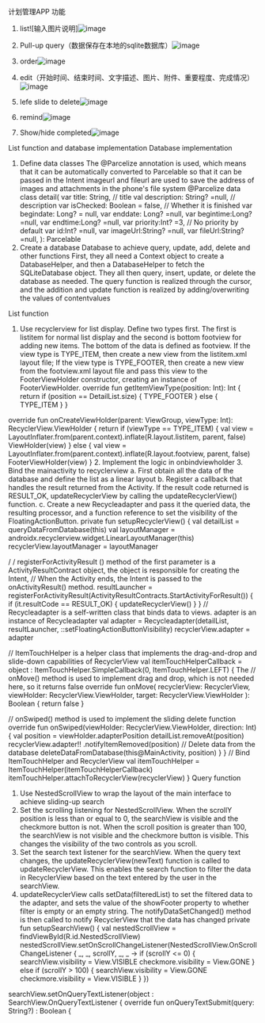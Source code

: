 计划管理APP
功能
1. list![输入图片说明]![image](https://github.com/a1623194916/reminder-android/assets/43876825/bbe7258d-d92b-4d7f-a518-8e75b48b5506)

2. Pull-up query（数据保存在本地的sqlite数据库）![image](https://github.com/a1623194916/reminder-android/assets/43876825/77808964-9b09-4448-83c7-01bc356124ac)

3. order![image](https://github.com/a1623194916/reminder-android/assets/43876825/22a7e9b6-adb9-41a0-a7bb-5e5efc7241c5)

4. edit（开始时间、结束时间、文字描述、图片、附件、重要程度、完成情况）![image](https://github.com/a1623194916/reminder-android/assets/43876825/b37edf8d-8a4f-49c9-b594-c63fd5a57a85)

5. lefe slide to delete![image](https://github.com/a1623194916/reminder-android/assets/43876825/8098aa7c-3529-4d69-8bdb-065cbd88145b)

6. remind![image](https://github.com/a1623194916/reminder-android/assets/43876825/fc1787b7-47a9-4b1c-a31d-41585eb4e7d7)


7. Show/hide completed![image](https://github.com/a1623194916/reminder-android/assets/43876825/7eca151a-fee8-4655-8495-07c5385b3e26)


List function and database implementation
Database implementation
1. Define data classes
The @Parcelize annotation is used, which means that it can be automatically converted to Parcelable so that it can be passed in the Intent
imageurl and fileurl are used to save the address of images and attachments in the phone's file system
@Parcelize
data class detail(
var title: String, // title
val description: String?  =null, // description
var isChecked: Boolean = false, // Whether it is finished
var begindate: Long?  = null,
var enddate: Long? =null,
var begintime:Long? =null,
var endtime:Long? =null,
var priority:Int? =3, // No priority by default
var id:Int? =null,
var imageUrl:String? =null,
var fileUrl:String? =null,
): Parcelable
2. Create a database
Database to achieve query, update, add, delete and other functions
First, they all need a Context object to create a DatabaseHelper, and then a DatabaseHelper to fetch the SQLiteDatabase object. They all then query, insert, update, or delete the database as needed.
The query function is realized through the cursor, and the addition and update function is realized by adding/overwriting the values of contentvalues

List function
1. Use recyclerview for list display. Define two types first. The first is listitem for normal list display and the second is bottom footview for adding new items. The bottom of the data is defined as footview.
If the view type is TYPE_ITEM, then create a new view from the listitem.xml layout file; If the view type is TYPE_FOOTER, then create a new view from the footview.xml layout file and pass this view to the FooterViewHolder constructor, creating an instance of FooterViewHolder.
override fun getItemViewType(position: Int): Int {
return if (position == DetailList.size) {
TYPE_FOOTER
} else {
TYPE_ITEM
}
}

override fun onCreateViewHolder(parent: ViewGroup, viewType: Int): RecyclerView.ViewHolder {
return if (viewType == TYPE_ITEM) {
val view = LayoutInflater.from(parent.context).inflate(R.layout.listitem, parent, false)
ViewHolder(view)
} else {
val view = LayoutInflater.from(parent.context).inflate(R.layout.footview, parent, false)
FooterViewHolder(view)
}
2. Implement the logic in onbindviewholder
3. Bind the mainactivity to recyclerview
a. First obtain all the data of the database and define the list as a linear layout
b. Register a callback that handles the result returned from the Activity. If the result code returned is RESULT_OK, updateRecyclerView by calling the updateRecyclerView() function.
c. Create a new Recycleadapter and pass it the queried data, the resulting processor, and a function reference to set the visibility of the FloatingActionButton.
private fun setupRecyclerView() {
val detailList = queryDataFromDatabase(this)
val layoutManager = androidx.recyclerview.widget.LinearLayoutManager(this)
recyclerView.layoutManager = layoutManager

/ / registerForActivityResult () method of the first parameter is a ActivityResultContract object, the object is responsible for creating the Intent,
// When the Activity ends, the Intent is passed to the onActivityResult() method.
resultLauncher =
registerForActivityResult(ActivityResultContracts.StartActivityForResult()) {
if (it.resultCode == RESULT_OK) {
updateRecyclerView()
}
}
// Recycleadapter is a self-written class that binds data to views. adapter is an instance of Recycleadapter
val adapter =
Recycleadapter(detailList, resultLauncher, ::setFloatingActionButtonVisibility)
recyclerView.adapter = adapter

// ItemTouchHelper is a helper class that implements the drag-and-drop and slide-down capabilities of RecyclerView
val itemTouchHelperCallback =
object : ItemTouchHelper.SimpleCallback(0, ItemTouchHelper.LEFT) {
The // onMove() method is used to implement drag and drop, which is not needed here, so it returns false
override fun onMove(
recyclerView: RecyclerView,
viewHolder: RecyclerView.ViewHolder,
target: RecyclerView.ViewHolder
): Boolean {
return false
}

// onSwiped() method is used to implement the sliding delete function
override fun onSwiped(viewHolder: RecyclerView.ViewHolder, direction: Int) {
val position = viewHolder.adapterPosition
detailList.removeAt(position)
recyclerView.adapter!! .notifyItemRemoved(position)
// Delete data from the database
deleteDataFromDatabase(this@MainActivity, position)
}
}
// Bind ItemTouchHelper and RecyclerView
val itemTouchHelper = ItemTouchHelper(itemTouchHelperCallback)
itemTouchHelper.attachToRecyclerView(recyclerView)
}
Query function
1. Use NestedScrollView to wrap the layout of the main interface to achieve sliding-up search
2. Set the scrolling listening for NestedScrollView. When the scrollY position is less than or equal to 0, the searchView is visible and the checkmore button is not. When the scroll position is greater than 100, the searchView is not visible and the checkmore button is visible. This changes the visibility of the two controls as you scroll.
3. Set the search text listener for the searchView. When the query text changes, the updateRecyclerView(newText) function is called to updateRecyclerView. This enables the search function to filter the data in RecyclerView based on the text entered by the user in the searchView.
4. updateRecyclerView calls setData(filteredList) to set the filtered data to the adapter, and sets the value of the showFooter property to whether filter is empty or an empty string. The notifyDataSetChanged() method is then called to notify RecyclerView that the data has changed
private fun setupSearchView() {
val nestedScrollView = findViewById<NestedScrollView>(R.id.NestedScrollView)
nestedScrollView.setOnScrollChangeListener(NestedScrollView.OnScrollChangeListener { _, _, scrollY, _, _ ->
if (scrollY <= 0) {
searchView.visibility = View.VISIBLE
checkmore.visibility = View.GONE
} else if (scrollY > 100) {
searchView.visibility = View.GONE
checkmore.visibility = View.VISIBLE
}
})

searchView.setOnQueryTextListener(object : SearchView.OnQueryTextListener {
override fun onQueryTextSubmit(query: String?) : Boolean {
